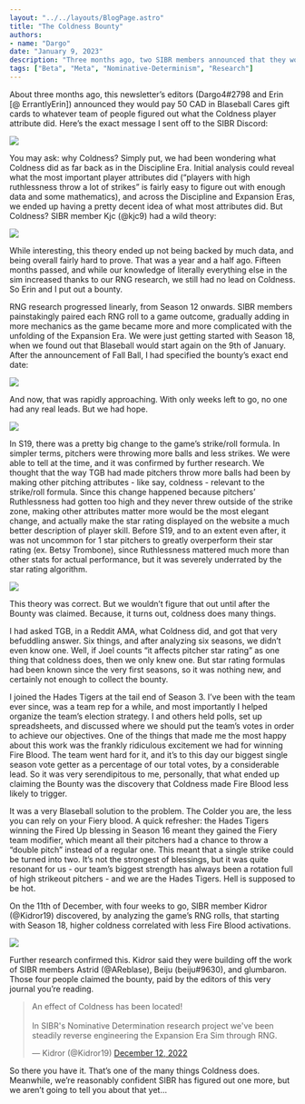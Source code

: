 ```yaml
---
layout: "../../layouts/BlogPage.astro"
title: "The Coldness Bounty"
authors: 
- name: "Dargo"
date: "January 9, 2023"
description: "Three months ago, two SIBR members announced that they would pay anyone who figured out how Coldness worked."
tags: ["Beta", "Meta", "Nominative-Determinism", "Research"]
---
```


<!-- I'm not writing alt text for all these images Dargo  - Evie -->

About three months ago, this newsletter’s editors (Dargo4#2798 and Erin [@ ErrantlyErin]) announced they would pay 50 CAD in Blaseball Cares gift cards to whatever team of people figured out what the Coldness player attribute did. Here’s the exact message I sent off to the SIBR Discord:

![](/blog/coldness-bounty/announcing-bounty.png)

You may ask: why Coldness? Simply put, we had been wondering what Coldness did as far back as in the Discipline Era. Initial analysis could reveal what the most important player attributes did (“players with high ruthlessness throw a lot of strikes” is fairly easy to figure out with enough data and some mathematics), and across the Discipline and Expansion Eras, we ended up having a pretty decent idea of what most attributes did. But Coldness? SIBR member Kjc (@kjc9) had a wild theory: 

![](/blog/coldness-bounty/wild-theory.png)

While interesting, this theory ended up not being backed by much data, and being overall fairly hard to prove. That was a year and a half ago. Fifteen months passed, and while our knowledge of literally everything else in the sim increased thanks to our RNG research, we still had no lead on Coldness. So Erin and I put out a bounty.

RNG research progressed linearly, from Season 12 onwards. SIBR members painstakingly paired each RNG roll to a game outcome, gradually adding in more mechanics as the game became more and more complicated with the unfolding of the Expansion Era. We were just getting started with Season 18, when we found out that Blaseball would start again on the 9th of January. After the announcement of Fall Ball, I had specified the bounty’s exact end date: 

![](/blog/coldness-bounty/regarding-bounty.png)

And now, that was rapidly approaching. With only weeks left to go, no one had any real leads. But we had hope.

![](/blog/coldness-bounty/ruth-nerf.png)

In S19, there was a pretty big change to the game’s strike/roll formula. In simpler terms, pitchers were throwing more balls and less strikes. We were able to tell at the time, and it was confirmed by further research. We thought that the way TGB had made pitchers throw more balls had been by making other pitching attributes - like say, coldness - relevant to the strike/roll formula. Since this change happened because pitchers’ Ruthlessness had gotten too high and they never threw outside of the strike zone, making other attributes matter more would be the most elegant change, and actually make the star rating displayed on the website a much better description of player skill. Before S19, and to an extent even after, it was not uncommon for 1 star pitchers to greatly overperform their star rating (ex. Betsy Trombone), since Ruthlessness mattered much more than other stats for actual performance, but it was severely underrated by the star rating algorithm.

![](/blog/coldness-bounty/six-things.png)

This theory was correct. But we wouldn’t figure that out until after the Bounty was claimed. Because, it turns out, coldness does many things.

I had asked TGB, in a Reddit AMA, what Coldness did, and got that very befuddling answer. Six things, and after analyzing six seasons, we didn’t even know one. Well, if Joel counts “it affects pitcher star rating” as one thing that coldness does, then we only knew one. But star rating formulas had been known since the very first seasons, so it was nothing new, and certainly not enough to collect the bounty.

I joined the Hades Tigers at the tail end of Season 3. I’ve been with the team ever since, was a team rep for a while, and most importantly I helped organize the team’s election strategy. I and others held polls, set up spreadsheets, and discussed where we should put the team’s votes in order to achieve our objectives. One of the things that made me the most happy about this work was the frankly ridiculous excitement we had for winning Fire Blood. The team went hard for it, and it’s to this day our biggest single season vote getter as a percentage of our total votes, by a considerable lead. So it was very serendipitous to me, personally, that what ended up claiming the Bounty was the discovery that Coldness made Fire Blood less likely to trigger.

It was a very Blaseball solution to the problem. The Colder you are, the less you can rely on your Fiery blood. A quick refresher: the Hades Tigers winning the Fired Up blessing in Season 16 meant they gained the Fiery team modifier, which meant all their pitchers had a chance to throw a “double pitch” instead of a regular one. This meant that a single strike could be turned into two. It’s not the strongest of blessings, but it was quite resonant for us - our team’s biggest strength has always been a rotation full of high strikeout pitchers - and we are the Hades Tigers. Hell is supposed to be hot.  

On the 11th of December, with four weeks to go, SIBR member Kidror (@Kidror19) discovered, by analyzing the game’s RNG rolls, that starting with Season 18, higher coldness correlated with less Fire Blood activations. 

![](/blog/coldness-bounty/fire-blood.png)

Further research confirmed this. Kidror said they were building off the work of SIBR members Astrid (@AReblase), Beiju (beiju#9630), and glumbaron. Those four people claimed the bounty, paid by the editors of this very journal you’re reading. 

<blockquote class="twitter-tweet"><p lang="en" dir="ltr">An effect of Coldness has been located!<br><br>In SIBR&#39;s Nominative Determination research project we&#39;ve been steadily reverse engineering the Expansion Era Sim through RNG.</p>&mdash; Kidror (@Kidror19) <a href="https://twitter.com/Kidror19/status/1602280132600905728?ref_src=twsrc%5Etfw">December 12, 2022</a></blockquote> <script async src="https://platform.twitter.com/widgets.js" charset="utf-8"></script>

So there you have it. That’s one of the many things Coldness does. Meanwhile, we’re reasonably confident SIBR has figured out one more, but we aren’t going to tell you about that yet…